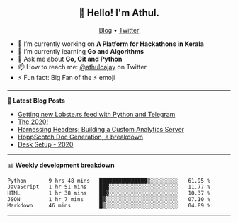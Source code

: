 <h2 align="center">👋 Hello! I'm Athul.</h2>
<p align="center">
  <a href="https://blog.athulcyriac.xyz">Blog</a> •
  <a href="https://twitter.com/athulcajay">Twitter</a>
</p>


- 🔭 I’m currently working on **A Platform for Hackathons in Kerala**
- 🌱 I’m currently learning **Go and Algorithms**
- 💬 Ask me about **Go, Git and Python**
- 📫 How to reach me: [@athulcajay](https://twitter.com/athulcajay) on Twitter
- ⚡ Fun fact: Big Fan of the :zap: emoji

-------

**📝 Latest Blog Posts**

<!-- BLOG-POST-LIST:START -->
- [Getting new Lobste.rs feed with Python and Telegram](https://blog.athulcyriac.xyz/lobsters_feed/)
- [The 2020!](https://blog.athulcyriac.xyz/2020/)
- [Harnessing Headers; Building a Custom Analytics Server](https://blog.athulcyriac.xyz/analytics_from_scratch/)
- [HoppScotch Doc Generation, a breakdown](https://blog.athulcyriac.xyz/hopp-gen/)
- [Desk Setup - 2020](https://blog.athulcyriac.xyz/desk-2020/)
<!-- BLOG-POST-LIST:END -->

-------

📊 **Weekly development breakdown**
<!--START_SECTION:waka-->
```text
Python       9 hrs 48 mins   ███████████████▒░░░░░░░░░   61.95 % 
JavaScript   1 hr 51 mins    ███░░░░░░░░░░░░░░░░░░░░░░   11.77 % 
HTML         1 hr 38 mins    ██▓░░░░░░░░░░░░░░░░░░░░░░   10.37 % 
JSON         1 hr 7 mins     █▓░░░░░░░░░░░░░░░░░░░░░░░   07.10 % 
Markdown     46 mins         █▒░░░░░░░░░░░░░░░░░░░░░░░   04.89 % 
```
<!--END_SECTION:waka-->

-------
